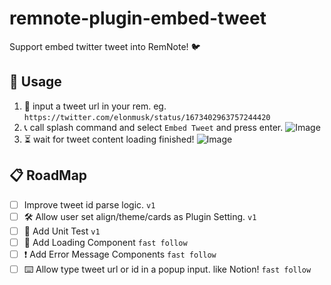 # remnote-plugin-embed-tweet

Support embed twitter tweet into RemNote! 🐦

## 📖 Usage

1. 📝 input a tweet url in your rem. eg. `https://twitter.com/elonmusk/status/1673402963757244420`
2. 📞 call splash command and select `Embed Tweet` and press enter.
   ![Image](https://imgur.com/qPSQWw8.png)
3. ⏳ wait for tweet content loading finished!
   ![Image](https://imgur.com/wgrFi5A.png)

## 📋 RoadMap

- [ ] Improve tweet id parse logic. `v1`
- [ ] 🛠️ Allow user set align/theme/cards as Plugin Setting. `v1`
- [ ] 📌 Add Unit Test `v1`
- [ ] 🔄 Add Loading Component `fast follow`
- [ ] ❗ Add Error Message Components `fast follow`
- [ ] ⌨️ Allow type tweet url or id in a popup input. like Notion! `fast follow`
